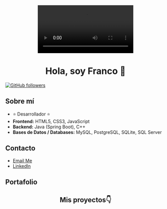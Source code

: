 <div align="center">
        <video controls>
            <source src= "https://github.com/gitFrancoln/gitFrancoln/assets/152110317/50a1b909-c260-429c-8aad-285e8e43c918"assets/videos/video.mp4" type="video/mp4"> </video>
  <h1 align="center">Hola, soy Franco 👋</h1>
</div>

[![GitHub followers](https://img.shields.io/github/followers/gitFrancoln?style=social)](https://github.com/gitFrancoln)

## Sobre mí
- ⭐ Desarrollador ⭐
- **Frontend:** HTML5, CSS3, JavaScript
- **Backend:** Java (Spring Boot), C++
- **Bases de Datos / Databases:** MySQL, PostgreSQL, SQLite, SQL Server

## Contacto

- [Email Me](mailto:franconunezdev@gmail.com)
- [LinkedIn](https://www.linkedin.com/in/franco-nu%C3%B1ez-4460272b4/)

  
## Portafolio
   <div align="center">
  <h2 align="center">Mis proyectos👇</h2>
</div>
